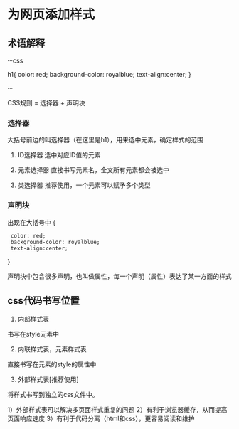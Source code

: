 # 为网页添加样式

## 术语解释

···css

h1{
     color: red;
     background-color: royalblue;
     text-align:center;
     <!-- 文字位置 -->
}

···

CSS规则 = 选择器 + 声明块

### 选择器

大括号前边的叫选择器（在这里是h1），用来选中元素，确定样式的范围

1. ID选择器
选中对应ID值的元素


2. 元素选择器
直接书写元素名，全文所有元素都会被选中

3. 类选择器
推荐使用，一个元素可以赋予多个类型
<!-- class -->

### 声明块

出现在大括号中
{
     
     color: red;
     background-color: royalblue;
     text-align:center; 
    
}

声明块中包含很多声明，也叫做属性，每一个声明（属性）表达了某一方面的样式


## css代码书写位置

1. 内部样式表

书写在style元素中

2. 内联样式表，元素样式表

直接书写在元素的style的属性中

3. 外部样式表[推荐使用]

将样式书写到独立的css文件中。

1）外部样式表可以解决多页面样式重复的问题
2）有利于浏览器缓存，从而提高页面响应速度
3）有利于代码分离（html和css），更容易阅读和维护